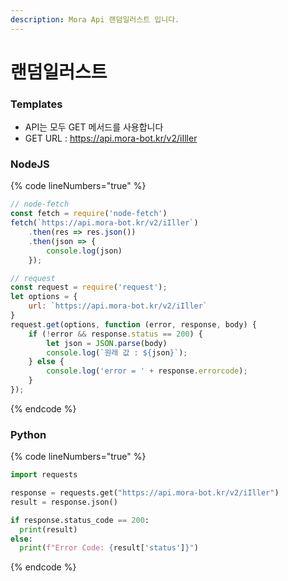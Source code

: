 ```yaml
---
description: Mora Api 랜덤일러스트 입니다.
---
```


# 랜덤일러스트

### Templates

* API는 모두 GET 메서드를 사용합니다
* GET URL : https://api.mora-bot.kr/v2/iIller

### NodeJS

{% code lineNumbers="true" %}
```javascript
// node-fetch
const fetch = require('node-fetch')
fetch(`https://api.mora-bot.kr/v2/iIller`)
    .then(res => res.json())
    .then(json => {
        console.log(json)
    });

// request
const request = require('request');
let options = {
    url: `https://api.mora-bot.kr/v2/iIller`
}
request.get(options, function (error, response, body) {
    if (!error && response.status == 200) {
        let json = JSON.parse(body)
        console.log(`원래 값 : ${json}`);
    } else {
        console.log('error = ' + response.errorcode);
    }
});
```
{% endcode %}

### Python

{% code lineNumbers="true" %}
```python
import requests

response = requests.get("https://api.mora-bot.kr/v2/iIller")
result = response.json()

if response.status_code == 200:
  print(result)
else:
  print(f"Error Code: {result['status']}")
```
{% endcode %}
